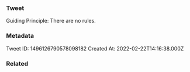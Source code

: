 ### Tweet
Guiding Principle:
There are no rules.

### Metadata
Tweet ID: 1496126790578098182
Created At: 2022-02-22T14:16:38.000Z

### Related

